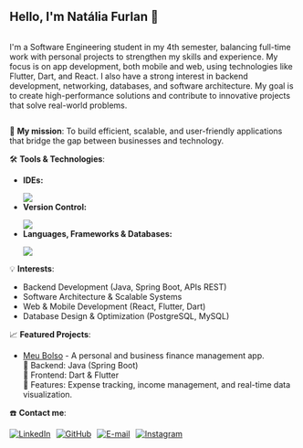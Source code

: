 <h2>
    <strong>Hello, I'm Natália Furlan 👋</strong>
</h2>

<div style="display: flex; align-items: flex-start; justify-content: start;"> 
  <div>
    <p>
      I'm a Software Engineering student in my 4th semester, balancing full-time work with personal projects to strengthen my skills and experience.
      My focus is on app development, both mobile and web, using technologies like Flutter, Dart, and React. 
      I also have a strong interest in backend development, networking, databases, and software architecture.
      My goal is to create high-performance solutions and contribute to innovative projects that solve real-world problems.
    </p>
  </div>
</div>

<p>
  🚀 <strong>My mission</strong>: To build efficient, scalable, and user-friendly applications that bridge the gap between businesses and technology.
</p>

<p>
  🛠️ <strong>Tools & Technologies</strong>:
</p>

<ul>
  <li><strong>IDEs:</strong> 
    <p></p>
    <a href="https://skillicons.dev">
      <img src="https://skillicons.dev/icons?i=vscode,eclipse,sublime,androidstudio" />
    </a>
  </li>
  <li><strong>Version Control:</strong> 
    <p></p>
    <a href="https://skillicons.dev">
      <img src="https://skillicons.dev/icons?i=git,bitbucket" />
    </a>
  </li>
  <li><strong>Languages, Frameworks & Databases:</strong> 
    <p></p>
    <a href="https://skillicons.dev">
      <img src="https://skillicons.dev/icons?i=java,spring,hibernate,postgresql,react,angular,dart,flutter,html,css" />
    </a>
  </li>
</ul>

<p>
  💡 <strong>Interests</strong>:
  <ul>
    <li>Backend Development (Java, Spring Boot, APIs REST)</li>
    <li>Software Architecture & Scalable Systems</li>
    <li>Web & Mobile Development (React, Flutter, Dart)</li>
    <li>Database Design & Optimization (PostgreSQL, MySQL)</li>
  </ul>
</p>

<p>
  📈 <strong>Featured Projects</strong>:
  <ul>
    <li>
      <a href="https://github.com/NataliaFurlan/meu_bolso">Meu Bolso</a> - A personal and business finance management app.  
      <br>🔹 Backend: Java (Spring Boot)  
      <br>🔹 Frontend: Dart & Flutter  
      <br>🔹 Features: Expense tracking, income management, and real-time data visualization.  
    </li>
  </ul>
</p>

<p>
  ☎️ <strong>Contact me</strong>:
</p>

<div style="display: flex; flex-wrap: wrap; gap: 10px;">
  <a href="https://www.linkedin.com/in/nataliafurlan/" target="_blank">
    <img src="https://img.shields.io/badge/linkedin-%2300acee.svg?color=0077B5&style=for-the-badge&logo=linkedin&logoColor=white" alt="LinkedIn">
  </a>

  <a href="https://github.com/NataliaFurlan" target="_blank">
    <img src="https://img.shields.io/badge/github-%2300acee.svg?color=181717&style=for-the-badge&logo=github&logoColor=white" alt="GitHub">
  </a>

  <a href="mailto:nataliafurlan88@gmail.com" target="_blank">
    <img src="https://img.shields.io/badge/gmail-%2300acee.svg?color=EA4335&style=for-the-badge&logo=gmail&logoColor=white" alt="E-mail">
  </a>

  <a href="https://www.instagram.com/nataliacardosofurlan/" target="_blank">
    <img src="https://img.shields.io/badge/instagram-%2300acee.svg?color=E4405F&style=for-the-badge&logo=instagram&logoColor=white" alt="Instagram">
  </a>
</div>
